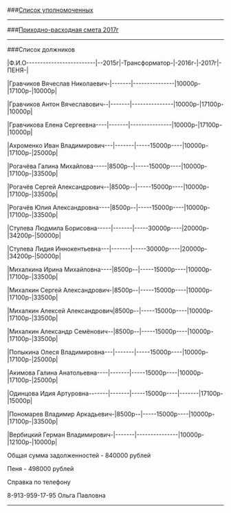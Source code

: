 ###[Список уполномоченных](../doc/NEW2.txt)

---

###[Приходно-расходная смета 2017г](../doc/NEW3.txt)

---

###Список должников

|Ф.И.О-------------------------|--2015г|-Трансформатор-|-2016г-|-2017г|-ПЕНЯ-|

|Гравчиков Вячеслав Николаевич-|-------|---------------|10000p-|17100p-|10000p|

|Гравчиков Антон Вячеславович--|-------|---------------|10000p-|17100p-|10000p|

|Гравчикова Елена Сергеевна----|-------|---------------|10000p-|17100p-|10000p|

|Ахроменко Иван Владимирович---|-------|-----15000p----|10000p-|17100p-|25000p|

|Рогачёва Галина Михайлова-----|8500p--|-----15000p----|10000p-|17100p-|33500p|

|Рогачёв Сергей Александрович--|8500p--|-----15000p----|10000p-|17100p-|33500p|

|Рогачёв Юлия Александровна----|8500p--|-----15000p----|10000p-|17100p-|33500p|

|Стулева Людмила Борисовна-----|-------|-----30000p----|20000p-|34200p-|50000p|

|Стулева Лидия Иннокентьевна---|-------|-----30000p----|20000p-|34200p-|50000p|

|Михалкина Ирина Михайловна----|8500p--|-----15000p----|10000p-|17100p-|33500p|

|Михалкин Сергей Александрович-|8500p--|-----15000p----|10000p-|17100p-|33500p|

|Михалкин Алексей Александрович|8500p--|-----15000p----|10000p-|17100p-|33500p|

|Михалкин Александр Семёнович--|8500p--|-----15000p----|10000p-|17100p-|33500p|

|Попыкина Олеся Владимировна---|-------|-----15000p----|10000p-|17100p-|25000p|

|Акимова Галина Анатольевна----|-------|-----15000p----|10000p-|17100p-|25000p|

|Одинцова Идия Артуровна-------|-------|-----15000p----|-------|17100p-|15000p|

|Пономарев Владимир Аркадьевич-|8500p--|-----15000p----|10000p-|17100p-|33500p|

|Вербицкий Герман Владимирович-|-------|---------------|10000p-|12100p-|10000p|

Общая сумма задолженностей - 840000 рублей

Пеня - 498000 рублей

Справка по телефону

8-913-959-17-95 Ольга Павловна

---
